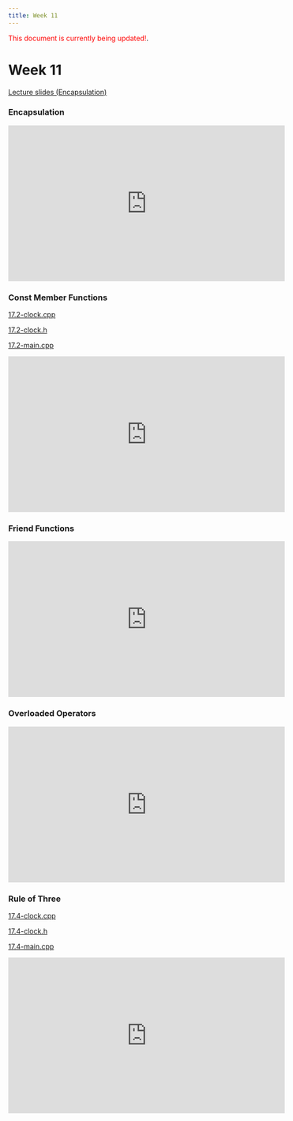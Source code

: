 ```yaml
---
title: Week 11
---
```


<span style="color:red">This document is currently being updated!</span>.

# Week 11

[Lecture slides (Encapsulation)](https://docs.google.com/presentation/d/1Fg8bUFT7YV5mFzVTG3i6y2Mf7kjg-b2BXmGMUUK6jdY/edit?usp=sharing)

### Encapsulation

<div align="center">
<iframe width="560" height="315" src="https://www.youtube.com/embed/vNleTHNIRV4" frameborder="0" allow="accelerometer; autoplay; clipboard-write; encrypted-media; gyroscope; picture-in-picture" allowfullscreen></iframe>
</div>

### Const Member Functions

[17.2-clock.cpp](week11/17.2-clock.cpp)

[17.2-clock.h](week11/17.2-clock.h)

[17.2-main.cpp](week11/17.2-main.cpp)

<div align="center">
<iframe width="560" height="315" src="https://www.youtube.com/embed/nic3B7qMFAA" frameborder="0" allow="accelerometer; autoplay; clipboard-write; encrypted-media; gyroscope; picture-in-picture" allowfullscreen></iframe>
</div>

### Friend Functions

<div align="center">
<iframe width="560" height="315" src="https://www.youtube.com/embed/X5Zd1S7KT38" frameborder="0" allow="accelerometer; autoplay; clipboard-write; encrypted-media; gyroscope; picture-in-picture" allowfullscreen></iframe>
</div>

### Overloaded Operators

<div align="center">
<iframe width="560" height="315" src="https://www.youtube.com/embed/AJ_s3wse4jg" frameborder="0" allow="accelerometer; autoplay; clipboard-write; encrypted-media; gyroscope; picture-in-picture" allowfullscreen></iframe>
</div>

### Rule of Three

[17.4-clock.cpp](week11/17.4-clock.cpp)

[17.4-clock.h](week11/17.4-clock.h)

[17.4-main.cpp](week11/17.4-main.cpp)

<div align="center">
<iframe width="560" height="315" src="https://www.youtube.com/embed/1NwBNgc8pWg" frameborder="0" allow="accelerometer; autoplay; clipboard-write; encrypted-media; gyroscope; picture-in-picture" allowfullscreen></iframe>
</div>